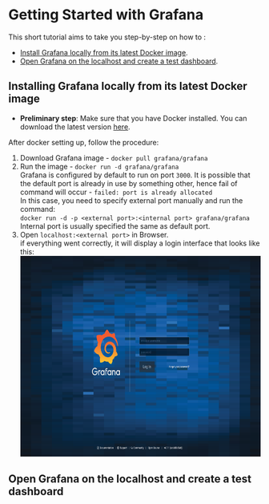 # Getting Started with Grafana
This short tutorial aims to take you step-by-step on how to :  

*  [Install Grafana locally from its latest Docker image](https://github.com/LeoSvalov/GrafanaDocs#installing-grafana-locally-from-its-latest-docker-image).
*  [Open Grafana on the localhost and create a test dashboard](https://github.com/LeoSvalov/GrafanaDocs#open-grafana-on-the-localhost-and-create-a-test-dashboard).

## Installing Grafana locally from its latest Docker image
* **Preliminary step**:  Make sure that you have Docker installed. You can download the latest version [here](https://www.docker.com).

After docker setting up, follow the procedure:   
1. Download Grafana image  - `docker pull grafana/grafana`
2. Run the image - `docker run -d grafana/grafana`  
   Grafana is configured by default to run on port `3000`. It is possible that the default port is already in use by something other, hence fail of command will occur - `failed: port is already allocated`  
   In this case, you need to specify external port manually and run the command:  
   `docker run -d -p <external port>:<internal port> grafana/grafana`  
    Internal port is usually specified the same as default port.  
3. Open `localhost:<external port>` in Browser.  
   if everything went correctly, it will display a login interface that looks like this:  
    <img alt="Login interface" src="https://github.com/LeoSvalov/GrafanaDocs/blob/master/screenshots/Снимок%20экрана%202020-03-27%20в%2023.07.49.png" width="700" height="400">
## Open Grafana on the localhost and create a test dashboard
